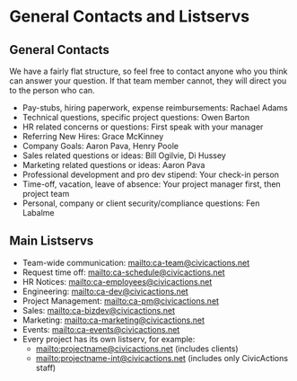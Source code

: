 # General Contacts and Listservs

## General Contacts

We have a fairly flat structure, so feel free to contact anyone who you think can answer your question. If that team member cannot, they will direct you to the person who can.

- Pay-stubs, hiring paperwork, expense reimbursements: Rachael Adams
- Technical questions, specific project questions: Owen Barton
- HR related concerns or questions: First speak with your manager
- Referring New Hires: Grace McKinney
- Company Goals: Aaron Pava, Henry Poole
- Sales related questions or ideas: Bill Ogilvie, Di Hussey
- Marketing related questions or ideas: Aaron Pava
- Professional development and pro dev stipend: Your check-in person
- Time-off, vacation, leave of absence: Your project manager first, then project team
- Personal, company or client security/compliance questions: Fen Labalme

## Main Listservs

- Team-wide communication: <mailto:ca-team@civicactions.net>
- Request time off: <mailto:ca-schedule@civicactions.net>
- HR Notices: <mailto:ca-employees@civicactions.net>
- Engineering: <mailto:ca-dev@civicactions.net>
- Project Management: <mailto:ca-pm@civicactions.net>
- Sales: <mailto:ca-bizdev@civicactions.net>
- Marketing: <mailto:ca-marketing@civicactions.net>
- Events: <mailto:ca-events@civicactions.net>
- Every project has its own listserv, for example:
  - <mailto:projectname@civicactions.net> (includes clients)
  - <mailto:projectname-int@civicactions.net> (includes only CivicActions staff)

